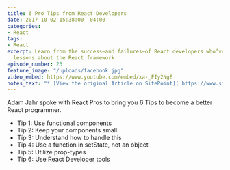 ```yaml
---
title: 6 Pro Tips from React Developers
date: 2017-10-02 15:38:00 -04:00
categories:
- React
tags:
- React
excerpt: Learn from the success—and failures—of React developers who’ve learned valuable
  lessons about the React framework.
episode_number: 23
feature_image: "/uploads/facebook.jpg"
video_embed: https://www.youtube.com/embed/xa-_FIy2NgE
notes_text: "* [View the original Article on SitePoint]( https://www.sitepoint.com/6-pro-tips-from-react-developers/)"
---
```


Adam Jahr spoke with React Pros to bring you 6 Tips to become a better React programmer.  

* Tip 1: Use functional components
* Tip 2: Keep your components small
* Tip 3: Understand how to handle this
* Tip 4: Use a function in setState, not an object
* Tip 5: Utilize prop-types
* Tip 6: Use React Developer tools